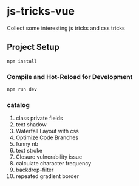 # js-tricks-vue

Collect some interesting js tricks and css tricks

## Project Setup

```sh
npm install
```

### Compile and Hot-Reload for Development

```sh
npm run dev
```

### catalog

1. class private fields
2. text shadow
3. Waterfall Layout with css
4. Optimize Code Branches
5. funny nb
6. text stroke
7. Closure vulnerability issue
8. calculate character frequency
9. backdrop-filter
10. repeated gradient border
